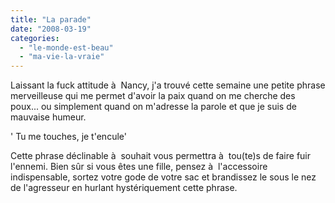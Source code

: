 ```yaml
---
title: "La parade"
date: "2008-03-19"
categories: 
  - "le-monde-est-beau"
  - "ma-vie-la-vraie"
---
```


Laissant la fuck attitude à  Nancy, j'a trouvé cette semaine une petite phrase merveilleuse qui me permet d'avoir la paix quand on me cherche des poux... ou simplement quand on m'adresse la parole et que je suis de mauvaise humeur.

' Tu me touches, je t'encule'

Cette phrase déclinable à  souhait vous permettra à  tou(te)s de faire fuir l'ennemi. Bien sûr si vous êtes une fille, pensez à  l'accessoire indispensable, sortez votre gode de votre sac et brandissez le sous le nez de l'agresseur en hurlant hystériquement cette phrase.

